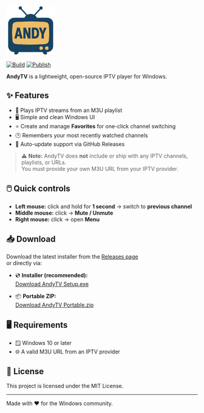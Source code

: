 ﻿
  <img src="https://raw.githubusercontent.com/aherrick/AndyTV/main/AndyTV.png" alt="AndyTV logo" width="128"/>



[![Build](https://github.com/aherrick/AndyTV/actions/workflows/build.yml/badge.svg)](https://github.com/aherrick/AndyTV/actions/workflows/build.yml)
[![Publish](https://github.com/aherrick/AndyTV/actions/workflows/publish.yml/badge.svg)](https://github.com/aherrick/AndyTV/actions/workflows/publish.yml)

**AndyTV** is a lightweight, open-source IPTV player for Windows.

## ✨ Features
- 📡 Plays IPTV streams from an M3U playlist  
- 🖥️ Simple and clean Windows UI  
- ⭐ Create and manage **Favorites** for one-click channel switching  
- 🕑 Remembers your most recently watched channels  
- 🔄 Auto-update support via GitHub Releases  

> ⚠️ **Note:** AndyTV does **not** include or ship with any IPTV channels, playlists, or URLs.  
> You must provide your own M3U URL from your IPTV provider.

## 🖱️ Quick controls
- **Left mouse:** click and hold for **1 second** → switch to **previous channel**
- **Middle mouse:** click → **Mute / Unmute**
- **Right mouse:** click → open **Menu**

## 📥 Download

Download the latest installer from the [Releases page](https://github.com/aherrick/AndyTV/releases/latest)  
or directly via:

- 💿 **Installer (recommended):**  
  [Download AndyTV Setup.exe](https://github.com/aherrick/AndyTV/releases/latest/download/com.ajh.AndyTV-win-Setup.exe)

- 📦 **Portable ZIP:**  
  [Download AndyTV Portable.zip](https://github.com/aherrick/AndyTV/releases/latest/download/com.ajh.AndyTV-win-Portable.zip)

## 🖥️ Requirements
- 🪟 Windows 10 or later  
- 🌐 A valid M3U URL from an IPTV provider  

## 📜 License
This project is licensed under the MIT License.

---

Made with ❤️ for the Windows community.
